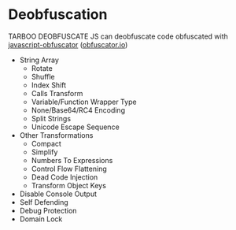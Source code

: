 # Deobfuscation

TARBOO DEOBFUSCATE JS can deobfuscate code obfuscated with [javascript-obfuscator](https://github.com/javascript-obfuscator/javascript-obfuscator) ([obfuscator.io](https://obfuscator.io))

- String Array
  - Rotate
  - Shuffle
  - Index Shift
  - Calls Transform
  - Variable/Function Wrapper Type
  - None/Base64/RC4 Encoding
  - Split Strings
  - Unicode Escape Sequence
- Other Transformations
  - Compact
  - Simplify
  - Numbers To Expressions
  - Control Flow Flattening
  - Dead Code Injection
  - Transform Object Keys
- Disable Console Output
- Self Defending
- Debug Protection
- Domain Lock
